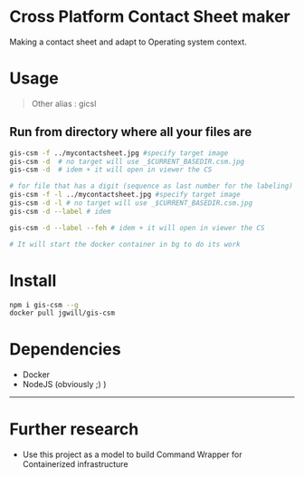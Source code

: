 # Cross Platform Contact Sheet maker

Making a contact sheet and adapt to Operating system context.

# Usage

>Other alias : gicsl

## Run from directory where all your files are
```sh
gis-csm -f ../mycontactsheet.jpg #specify target image
gis-csm -d  # no target will use _$CURRENT_BASEDIR.csm.jpg
gis-csm -d  # idem + it will open in viewer the CS

# for file that has a digit (sequence as last number for the labeling)
gis-csm -f -l ../mycontactsheet.jpg #specify target image
gis-csm -d -l # no target will use _$CURRENT_BASEDIR.csm.jpg
gis-csm -d --label # idem

gis-csm -d --label --feh # idem + it will open in viewer the CS

# It will start the docker container in bg to do its work
```
# Install

```sh
npm i gis-csm --g
docker pull jgwill/gis-csm
```

# Dependencies

* Docker
* NodeJS (obviously ;) )


----

# Further research

* Use this project as a model to build Command Wrapper for Containerized infrastructure

